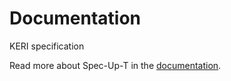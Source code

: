 
# Documentation

KERI specification

Read more about Spec-Up-T in the [documentation](https://trustoverip.github.io/spec-up-t-website/).
